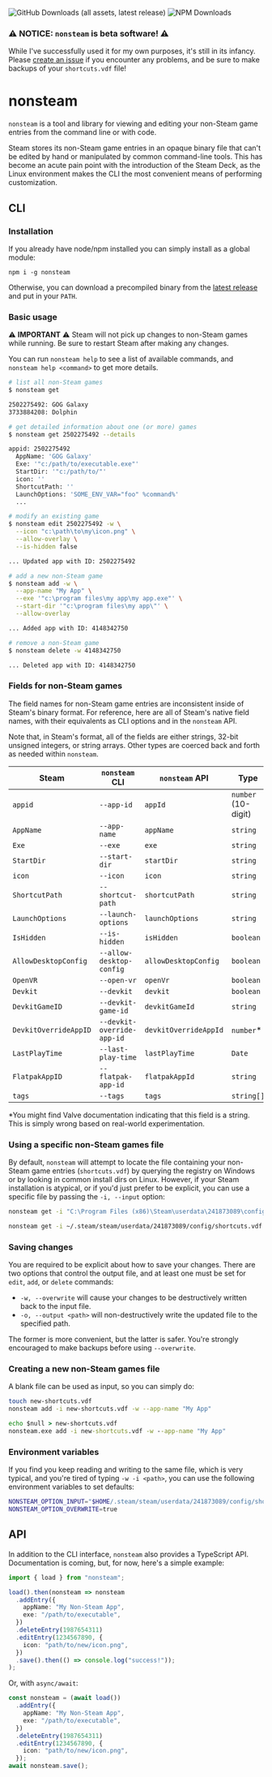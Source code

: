 ![GitHub Downloads (all assets, latest release)](https://img.shields.io/github/downloads/cameronhimself/nonsteam/latest/total)
![NPM Downloads](https://img.shields.io/npm/dw/nonsteam)

### ⚠️ NOTICE: `nonsteam` is beta software! ⚠️

While I've successfully used it for my own purposes, it's still in its infancy. Please [create an issue](https://github.com/cameronhimself/nonsteam/issues/new) if you encounter any problems, and be sure to make backups of your `shortcuts.vdf` file!

# nonsteam

`nonsteam` is a tool and library for viewing and editing your non-Steam game entries from the command line or with code.  
  
Steam stores its non-Steam game entries in an opaque binary file that can't be edited by hand or manipulated by common command-line tools. This has become an acute pain point with the introduction of the Steam Deck, as the Linux environment makes the CLI the most convenient means of performing customization.

## CLI

### Installation

If you already have node/npm installed you can simply install as a global module:

```
npm i -g nonsteam
```

Otherwise, you can download a precompiled binary from the [latest release](https://github.com/cameronhimself/nonsteam/releases/latest) and put in your `PATH`.

### Basic usage

⚠️ **IMPORTANT** ⚠️  Steam will not pick up changes to non-Steam games while running. Be sure to restart Steam after making any changes. 

You can run `nonsteam help` to see a list of available commands, and `nonsteam help <command>` to get more details.

```sh
# list all non-Steam games
$ nonsteam get

2502275492: GOG Galaxy
3733884208: Dolphin

# get detailed information about one (or more) games
$ nonsteam get 2502275492 --details

appid: 2502275492
  AppName: 'GOG Galaxy'
  Exe: '"c:/path/to/executable.exe"'
  StartDir: '"c:/path/to/"'
  icon: ''
  ShortcutPath: ''
  LaunchOptions: 'SOME_ENV_VAR="foo" %command%'
  ...

# modify an existing game
$ nonsteam edit 2502275492 -w \
  --icon "c:\path\to\my\icon.png" \
  --allow-overlay \
  --is-hidden false

... Updated app with ID: 2502275492

# add a new non-Steam game
$ nonsteam add -w \
  --app-name "My App" \
  --exe '"c:\program files\my app\my app.exe"' \
  --start-dir '"c:\program files\my app\"' \
  --allow-overlay

... Added app with ID: 4148342750

# remove a non-Steam game
$ nonsteam delete -w 4148342750

... Deleted app with ID: 4148342750
```

### Fields for non-Steam games

The field names for non-Steam game entries are inconsistent inside of Steam's binary format. For reference, here are all of Steam's native field names, with their equivalents as CLI options and in the `nonsteam` API.

Note that, in Steam's format, all of the fields are either strings, 32-bit unsigned integers, or string arrays. Other types are coerced back and forth as needed within `nonsteam`.

| Steam | `nonsteam` CLI | `nonsteam` API | Type |
| - | - | - | - |
| `appid` | `--app-id` | `appId` | `number` (10-digit) |
| `AppName` | `--app-name` | `appName` | `string` |
| `Exe` | `--exe` | `exe` | `string` |
| `StartDir` | `--start-dir` | `startDir` | `string` |
| `icon` | `--icon` | `icon` | `string` |
| `ShortcutPath` | `--shortcut-path` | `shortcutPath` | `string` |
| `LaunchOptions` | `--launch-options` | `launchOptions` | `string` |
| `IsHidden` | `--is-hidden` | `isHidden` | `boolean` |
| `AllowDesktopConfig` | `--allow-desktop-config` | `allowDesktopConfig` | `boolean` |
| `OpenVR` | `--open-vr` | `openVr` | `boolean` |
| `Devkit` | `--devkit` | `devkit` | `boolean` |
| `DevkitGameID` | `--devkit-game-id` | `devkitGameId` | `string` |
| `DevkitOverrideAppID` | `--devkit-override-app-id` | `devkitOverrideAppId` | `number`* |
| `LastPlayTime` | `--last-play-time` | `lastPlayTime` | `Date` |
| `FlatpakAppID` | `--flatpak-app-id` | `flatpakAppId` | `string` |
| `tags` | `--tags` | `tags` | `string[]` |

*You might find Valve documentation indicating that this field is a string. This is simply wrong based on real-world experimentation.

### Using a specific non-Steam games file

By default, `nonsteam` will attempt to locate the file containing your non-Steam game entries (`shortcuts.vdf`) by querying the registry on Windows or by looking in common install dirs on Linux. However, if your Steam installation is atypical, or if you'd just prefer to be explicit, you can use a specific file by passing the `-i, --input` option:

```cmd
nonsteam get -i "C:\Program Files (x86)\Steam\userdata\241873089\config\shortcuts.vdf" 4148342750
```

```sh
nonsteam get -i ~/.steam/steam/userdata/241873089/config/shortcuts.vdf 4148342750
```

### Saving changes

You are required to be explicit about how to save your changes. There are two options that control the output file, and at least one must be set for `edit`, `add`, or `delete` commands:

- `-w, --overwrite` will cause your changes to be destructively written back to the input file.
- `-o, --output <path>` will non-destructively write the updated file to the specified path.

The former is more convenient, but the latter is safer. You're strongly encouraged to make backups before using `--overwrite`.

### Creating a new non-Steam games file

A blank file can be used as input, so you can simply do:

```bash
touch new-shortcuts.vdf
nonsteam add -i new-shortcuts.vdf -w --app-name "My App"
```

```cmd
echo $null > new-shortcuts.vdf
nonsteam.exe add -i new-shortcuts.vdf -w --app-name "My App"
```

### Environment variables

If you find you keep reading and writing to the same file, which is very typical, and you're tired of typing `-w -i <path>`, you can use the following environment variables to set defaults:

```sh
NONSTEAM_OPTION_INPUT="$HOME/.steam/steam/userdata/241873089/config/shortcuts.vdf"
NONSTEAM_OPTION_OVERWRITE=true
```

## API

In addition to the CLI interface, `nonsteam` also provides a TypeScript API. Documentation is coming, but, for now, here's a simple example:

```typescript
import { load } from "nonsteam";

load().then(nonsteam => nonsteam
  .addEntry({
    appName: "My Non-Steam App",
    exe: "/path/to/executable",
  })
  .deleteEntry(1987654311)
  .editEntry(1234567890, {
    icon: "path/to/new/icon.png",
  })
  .save().then(() => console.log("success!"));
);
```

Or, with `async/await`:

```typescript
const nonsteam = (await load())
  .addEntry({
    appName: "My Non-Steam App",
    exe: "/path/to/executable",
  })
  .deleteEntry(1987654311)
  .editEntry(1234567890, {
    icon: "path/to/new/icon.png",
  });
await nonsteam.save();
```
